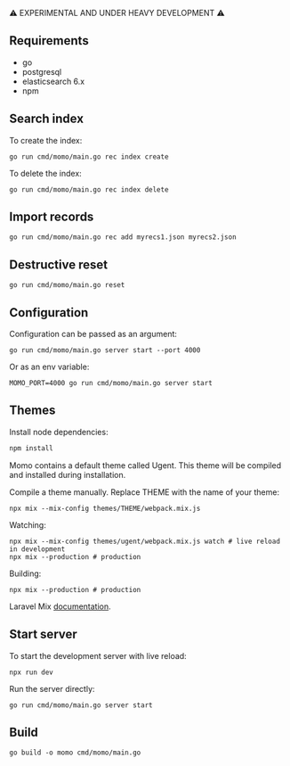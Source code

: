 :warning: EXPERIMENTAL AND UNDER HEAVY DEVELOPMENT :warning:

## Requirements

* go
* postgresql
* elasticsearch 6.x
* npm

## Search index

To create the index:

```
go run cmd/momo/main.go rec index create
```

To delete the index:

```
go run cmd/momo/main.go rec index delete
```

## Import records

```
go run cmd/momo/main.go rec add myrecs1.json myrecs2.json
```

## Destructive reset

```
go run cmd/momo/main.go reset
```

## Configuration

Configuration can be passed as an argument:

```
go run cmd/momo/main.go server start --port 4000
```

Or as an env variable:

```
MOMO_PORT=4000 go run cmd/momo/main.go server start
```

## Themes

Install node dependencies:

```bash
npm install
```

Momo contains a default theme called Ugent. This theme will be compiled and installed during installation.

Compile a theme manually. Replace THEME with the name of your theme:

```
npx mix --mix-config themes/THEME/webpack.mix.js
```

Watching:

```
npx mix --mix-config themes/ugent/webpack.mix.js watch # live reload in development
npx mix --production # production
```

Building:

```
npx mix --production # production
```

Laravel Mix [documentation](https://laravel.com/docs/8.x).

## Start server

To start the development server with live reload:

```
npx run dev
```

Run the server directly:

```
go run cmd/momo/main.go server start
```

## Build

```
go build -o momo cmd/momo/main.go
```
